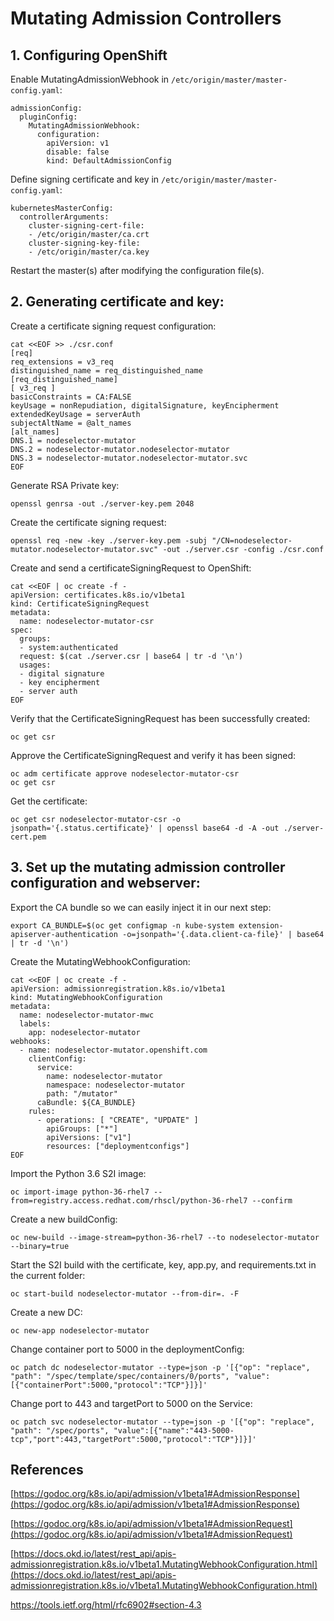 # Mutating Admission Controllers
## 1. Configuring OpenShift
Enable MutatingAdmissionWebhook in `/etc/origin/master/master-config.yaml`:
```
admissionConfig:  
  pluginConfig:  
    MutatingAdmissionWebhook:  
      configuration:  
        apiVersion: v1  
        disable: false  
        kind: DefaultAdmissionConfig
```
Define signing certificate and key in `/etc/origin/master/master-config.yaml`:
```
kubernetesMasterConfig:
  controllerArguments:
    cluster-signing-cert-file:
    - /etc/origin/master/ca.crt
    cluster-signing-key-file:
    - /etc/origin/master/ca.key
```
Restart the master(s) after modifying the configuration file(s).
## 2. Generating certificate and key:
 Create a certificate signing request configuration:
```
cat <<EOF >> ./csr.conf
[req]
req_extensions = v3_req
distinguished_name = req_distinguished_name
[req_distinguished_name]
[ v3_req ]
basicConstraints = CA:FALSE
keyUsage = nonRepudiation, digitalSignature, keyEncipherment
extendedKeyUsage = serverAuth
subjectAltName = @alt_names
[alt_names]
DNS.1 = nodeselector-mutator
DNS.2 = nodeselector-mutator.nodeselector-mutator
DNS.3 = nodeselector-mutator.nodeselector-mutator.svc
EOF
```
Generate RSA Private key:
```
openssl genrsa -out ./server-key.pem 2048
```
Create the certificate signing request:
```
openssl req -new -key ./server-key.pem -subj "/CN=nodeselector-mutator.nodeselector-mutator.svc" -out ./server.csr -config ./csr.conf
```
Create and send a certificateSigningRequest to OpenShift:
```
cat <<EOF | oc create -f -
apiVersion: certificates.k8s.io/v1beta1
kind: CertificateSigningRequest
metadata:
  name: nodeselector-mutator-csr
spec:
  groups:
  - system:authenticated
  request: $(cat ./server.csr | base64 | tr -d '\n')
  usages:
  - digital signature
  - key encipherment
  - server auth
EOF
```
Verify that the CertificateSigningRequest has been successfully created:
```
oc get csr
```
Approve the CertificateSigningRequest and verify it has been signed:
```
oc adm certificate approve nodeselector-mutator-csr
oc get csr
```
Get the certificate:
```
oc get csr nodeselector-mutator-csr -o jsonpath='{.status.certificate}' | openssl base64 -d -A -out ./server-cert.pem
```
## 3. Set up the mutating admission controller configuration and webserver:
Export the CA bundle so we can easily inject it in our next step:
```
export CA_BUNDLE=$(oc get configmap -n kube-system extension-apiserver-authentication -o=jsonpath='{.data.client-ca-file}' | base64 | tr -d '\n')
```
Create the MutatingWebhookConfiguration:

```
cat <<EOF | oc create -f -
apiVersion: admissionregistration.k8s.io/v1beta1
kind: MutatingWebhookConfiguration
metadata:
  name: nodeselector-mutator-mwc
  labels:
    app: nodeselector-mutator
webhooks:
  - name: nodeselector-mutator.openshift.com
    clientConfig:
      service:
        name: nodeselector-mutator
        namespace: nodeselector-mutator
        path: "/mutator"
      caBundle: ${CA_BUNDLE}
    rules:
      - operations: [ "CREATE", "UPDATE" ]
        apiGroups: ["*"]
        apiVersions: ["v1"]
        resources: ["deploymentconfigs"]
EOF
```
Import the Python 3.6 S2I image:
``` 
oc import-image python-36-rhel7 --from=registry.access.redhat.com/rhscl/python-36-rhel7 --confirm
```
Create a new buildConfig:
```
oc new-build --image-stream=python-36-rhel7 --to nodeselector-mutator --binary=true
```
Start the S2I build with the certificate, key, app.py, and requirements.txt in the current folder:
``` 
oc start-build nodeselector-mutator --from-dir=. -F
```
Create a new DC:
```
oc new-app nodeselector-mutator
```
Change container port to 5000 in the deploymentConfig:
```
oc patch dc nodeselector-mutator --type=json -p '[{"op": "replace", "path": "/spec/template/spec/containers/0/ports", "value":[{"containerPort":5000,"protocol":"TCP"}]}]'
```
Change port to 443 and targetPort to 5000 on the Service:
```
oc patch svc nodeselector-mutator --type=json -p '[{"op": "replace", "path": "/spec/ports", "value":[{"name":"443-5000-tcp","port":443,"targetPort":5000,"protocol":"TCP"}]}]'
```

## References        

[https://godoc.org/k8s.io/api/admission/v1beta1#AdmissionResponse](https://godoc.org/k8s.io/api/admission/v1beta1#AdmissionResponse)

[https://godoc.org/k8s.io/api/admission/v1beta1#AdmissionRequest](https://godoc.org/k8s.io/api/admission/v1beta1#AdmissionRequest)

[https://docs.okd.io/latest/rest_api/apis-admissionregistration.k8s.io/v1beta1.MutatingWebhookConfiguration.html](https://docs.okd.io/latest/rest_api/apis-admissionregistration.k8s.io/v1beta1.MutatingWebhookConfiguration.html)

https://tools.ietf.org/html/rfc6902#section-4.3

